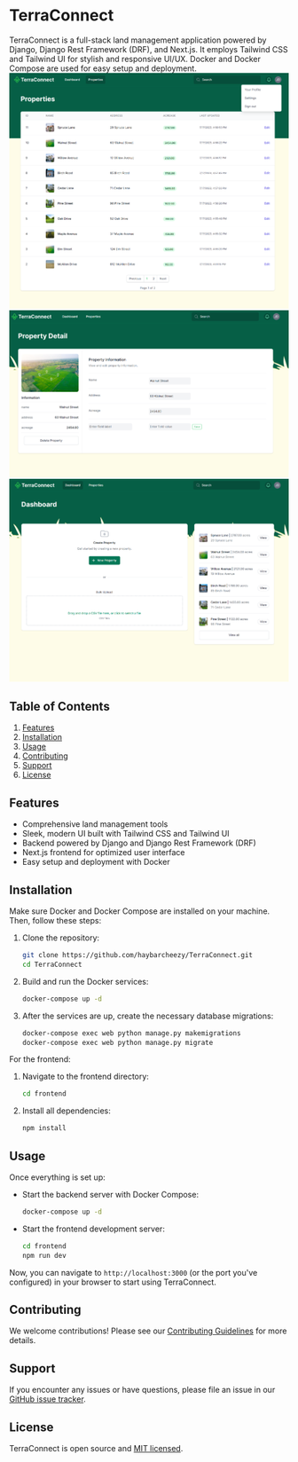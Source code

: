 # TerraConnect

TerraConnect is a full-stack land management application powered by Django, Django Rest Framework (DRF), and Next.js. It employs Tailwind CSS and Tailwind UI for stylish and responsive UI/UX. Docker and Docker Compose are used for easy setup and deployment.
![Alt text](propertymanagement.png)
![Alt text](propertydetail.png)
![Alt text](propertymanagement2.png)

## Table of Contents

1.  [Features](#features)
2.  [Installation](#installation)
3.  [Usage](#usage)
4.  [Contributing](#contributing)
5.  [Support](#support)
6.  [License](#license)

## Features

- Comprehensive land management tools
- Sleek, modern UI built with Tailwind CSS and Tailwind UI
- Backend powered by Django and Django Rest Framework (DRF)
- Next.js frontend for optimized user interface
- Easy setup and deployment with Docker

## Installation

Make sure Docker and Docker Compose are installed on your machine. Then, follow these steps:

1.  Clone the repository:

    ```bash
    git clone https://github.com/haybarcheezy/TerraConnect.git
    cd TerraConnect
    ```

2.  Build and run the Docker services:

    ```bash
    docker-compose up -d
    ```

3.  After the services are up, create the necessary database migrations:

    ```bash
    docker-compose exec web python manage.py makemigrations
    docker-compose exec web python manage.py migrate
    ```

For the frontend:

1.  Navigate to the frontend directory:

    ```bash
    cd frontend
    ```

2.  Install all dependencies:

    ```bash
    npm install
    ```

## Usage

Once everything is set up:

- Start the backend server with Docker Compose:

  ```bash
  docker-compose up -d
  ```

- Start the frontend development server:

  ```bash
  cd frontend
  npm run dev
  ```

Now, you can navigate to `http://localhost:3000` (or the port you've configured) in your browser to start using TerraConnect.

## Contributing

We welcome contributions! Please see our [Contributing Guidelines](CONTRIBUTING.md) for more details.

## Support

If you encounter any issues or have questions, please file an issue in our [GitHub issue tracker](https://github.com/%3haybarcheezy%3E/TerraConnect/issues).

## License

TerraConnect is open source and [MIT licensed](LICENSE).
